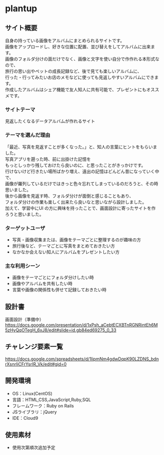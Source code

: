 # plantup

## サイト概要
自身の持っている画像をアルバムにまとめられるサイトです。  
画像をアップロードし、好きな位置に配置、並び替えをしてアルバムに出来ます。  
画像のフォルダ分けの面だけでなく、画像と文字を使い自分で作作れる本形式なので、  
旅行の思い出やペットの成長記録など、後で見ても楽しいアルバムに、  
行った・行ってみたいお店のメモなどに使っても見返しやすいアルバムにできます。  
作成したアルバムはシェア機能で友人知人に共有可能で、プレゼントにもオススメです。

### サイトテーマ
見返したくなるデータアルバムが作れるサイト

### テーマを選んだ理由
「最近、写真を見返すことが多くなった。」と、知人の言葉にヒントをもらいました。  
写真アプリを遡った時、前に出掛けた記憶を  
もっとしっかり残しておけたら良いのに、と思ったことがきっかけです。  
行けないけど行きたい場所ばかり増え、遠出の記憶はどんどん昔になっていく中で、  
画像が羅列しているだけではきっと色々忘れてしまっているのだろうと、その時思いました。  
後から画像を見返す時、フォルダ分けが面倒と感じることもあり、  
フォルダ分けの作業も楽しく出来たら良いなと思いながら設計しました。  
加えて、学習中にUI の方に興味を持ったことで、画面設計に寄ったサイトを作ろうと思いました。

### ターゲットユーザ
- 写真・画像収集または、画像をテーマごとに整理するのが趣味の方
- 旅行後など、テーマごとに写真をまとめておきたい方
- なかなか会えない知人にアルバムをプレゼントしたい方

### 主な利用シーン
- 画像をテーマごとにフォルダ分けしたい時
- 画像やアルバムを共有したい時
- 言葉や画像の関係性も併せて記録しておきたい時

## 設計書
画面設計（準備中）<https://docs.google.com/presentation/d/1xPsh_aCebtECXBTnRGNRintEh6M5zHyQqOTegH_6xJ8/edit#slide=id.gb84ed69275_0_33>

## チャレンジ要素一覧
<https://docs.google.com/spreadsheets/d/1lipmNm4gdwDqpK90LZDNS_bdnrXsnrIiCFrYsrIR_Vk/edit#gid=0>

## 開発環境
- OS：Linux(CentOS)
- 言語：HTML,CSS,JavaScript,Ruby,SQL
- フレームワーク：Ruby on Rails
- JSライブラリ：jQuery
- IDE：Cloud9

## 使用素材
- 使用次第順次追加予定

